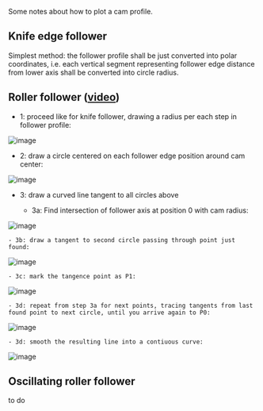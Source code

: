 Some notes about how to plot a cam profile.

## Knife edge follower

Simplest method: the follower profile shall be just converted into polar coordinates, i.e. each vertical segment representing follower 
edge distance from lower axis shall be converted into circle radius.

## Roller follower ([video](https://www.youtube.com/watch?v=FDyo3u2WOlM))

- 1: proceed like for knife follower, drawing a radius per each step in follower profile:

![image](https://user-images.githubusercontent.com/1620953/189108655-09c919b8-fbe2-4f6e-a016-575017df2302.png)

- 2: draw a circle centered on each follower edge position around cam center:

![image](https://user-images.githubusercontent.com/1620953/189108693-4169419e-737e-41de-8da3-7c4f2feb0c22.png)

- 3: draw a curved line tangent to all circles above

    - 3a: Find intersection of follower axis at position 0 with cam radius:

![image](https://user-images.githubusercontent.com/1620953/189108924-c0b3456b-cc93-45e8-8856-9b417774cc4f.png)

    - 3b: draw a tangent to second circle passing through point just found:

![image](https://user-images.githubusercontent.com/1620953/189109176-89f596dc-dbb4-4b4b-93bd-b5fe732776df.png)

    - 3c: mark the tangence point as P1:
    
![image](https://user-images.githubusercontent.com/1620953/189110591-64013417-8414-4b7e-9188-c397a59a94fd.png)

    - 3d: repeat from step 3a for next points, tracing tangents from last found point to next circle, until you arrive again to P0:

![image](https://user-images.githubusercontent.com/1620953/189109903-dc2340a3-3e3e-453b-8201-57af86a6faff.png)

    - 3d: smooth the resulting line into a contiuous curve:

![image](https://user-images.githubusercontent.com/1620953/189111042-de575a98-8055-46ac-bd6d-9119bfabe978.png)

## Oscillating roller follower

to do

